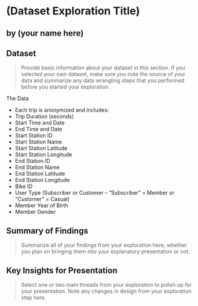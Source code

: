 # (Dataset Exploration Title)
## by (your name here)


## Dataset

> Provide basic information about your dataset in this section. If you selected your own dataset, make sure you note the source of your data and summarize any data wrangling steps that you performed before you started your exploration.

The Data
* Each trip is anonymized and includes:
* Trip Duration (seconds)
* Start Time and Date
* End Time and Date
* Start Station ID
* Start Station Name
* Start Station Latitude
* Start Station Longitude
* End Station ID
* End Station Name
* End Station Latitude
* End Station Longitude
* Bike ID
* User Type (Subscriber or Customer – “Subscriber” = Member or “Customer” = Casual)
* Member Year of Birth
* Member Gender


## Summary of Findings

> Summarize all of your findings from your exploration here, whether you plan on bringing them into your explanatory presentation or not.


## Key Insights for Presentation

> Select one or two main threads from your exploration to polish up for your presentation. Note any changes in design from your exploration step here.